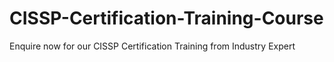 # CISSP-Certification-Training-Course
Enquire now for our CISSP Certification Training  from Industry Expert
